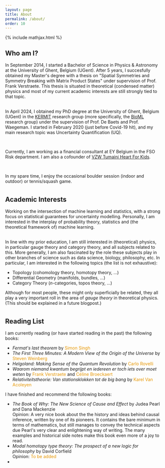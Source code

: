 ```yaml
---
layout: page
title: About
permalink: /about/
order: 10
---
```


{% include mathjax.html %}

<h2>Who am I?</h2>

In September 2014, I started a Bachelor of Science in Physics & Astronomy at the University of Ghent, Belgium (UGent). After 5 years, I succesfully obtained my Master's degree with a thesis on "Spatial Symmetries and Symmetry Breaking with Matrix Product States" under supervision of Prof. Frank Verstraete. This thesis is situated in theoretical (condensed matter) physics and most of my current academic interests are still strongly tied to that topic.<br><br>

In April 2024, I obtained my PhD degree at the University of Ghent, Belgium (UGent) in the <a href="https://kermit.ugent.be/" target="_blank">KERMIT</a> research group (more specifically, the <a target = "_blank" href = "https://willemwaegeman.github.io/bioml/">BioML</a> research group) under the supervision of Prof. De Baets and Prof. Waegeman. I started in February 2020 (just before Covid-19 hit), and my main research topic was Uncertainty Quantification (UQ).

<br>

Currently, I am working as a financial consultant at EY Belgium in the FSO Risk department. I am also a cofounder of <a href = "https://tumaini-vzw.github.io/" target = "_blank" rel = "noopener">VZW Tumaini Heart For Kids</a>.

<br>

In my spare time, I enjoy the occasional boulder session (indoor and outdoor) or tennis/squash game.

<h2 style = "margin-top: 1cm">Academic Interests</h2>

Working on the intersection of machine learning and statistics, with a strong focus on statistical guarantees for uncertainty modelling. Personally, I am interested in the interplay of probability theory, statistics and (the theoretical framework of) machine learning.<br><br>

In line with my prior education, I am still interested in (theoretical) physics, in particular gauge theory and category theory, and all subjects related to this. More generally, I am also fascinated by the role these subjects play in other branches of science such as data science, biology, philosophy, etc. In particular, I am interested in the following topics (the list is not exhaustive):

* Topology (cohomology theory, homotopy theory, ...)
* Differential Geometry (manifolds, bundles, ...)
* Category Theory ($n$-categories, topos theory, ...)

Although for most people, these might only superficially be related, they all play a very important roll in the area of <i>gauge theory</i> in theoretical physics. (This should be explained in a future blogpost.)

<h2 style = "margin-top: 1cm">Reading List</h2>

I am currently reading (or have started reading in the past) the following books:
* <i>Fermat's last theorem</i> by <span style = "color: rgb(230, 150, 2)">Simon Singh</span>
* <i>The First Three Minutes: A Modern View of the Origin of the Universe</i> by <span style = "color: rgb(230, 150, 2)">Steven Weinberg</span>
* <i>Helgoland: Making Sense of the Quantum Revolution</i> by <span style = "color: rgb(230, 150, 2)">Carlo Rovelli</span>
* <i>Waarom niemand kwantum begrijpt en iedereen er toch iets over moet weten</i> by <span style = "color: rgb(230, 150, 2)">Frank Verstraete</span> and <span style = "color: rgb(230, 150, 2)">Céline Broeckaert</span>
* <i>Relativiteitstheorie: Van stationsklokken tot de big bang</i> by <span style = "color: rgb(230, 150, 2)">Karel Van Acoleyen</span>

I have finished and recommend the following books:
* <i>The Book of Why: The New Science of Cause and Effect</i> by Judea Pearl and Dana Mackenzie  
    Opinion: A very nice book about the the history and ideas behind causal inference, written by one of its pioneers. It contains the bare minimum in terms of mathematics, but still manages to convey the technical aspects due Pearl's very clear and enlightening way of writing. The many examples and historical side notes make this book even more of a joy to read.
* <i>Modal homotopy type theory: The prospect of a new logic for philosophy</i> by David Corfield  
    Opinion: <span style = "color: rgb(230, 150, 2)">To be added</span>
* 